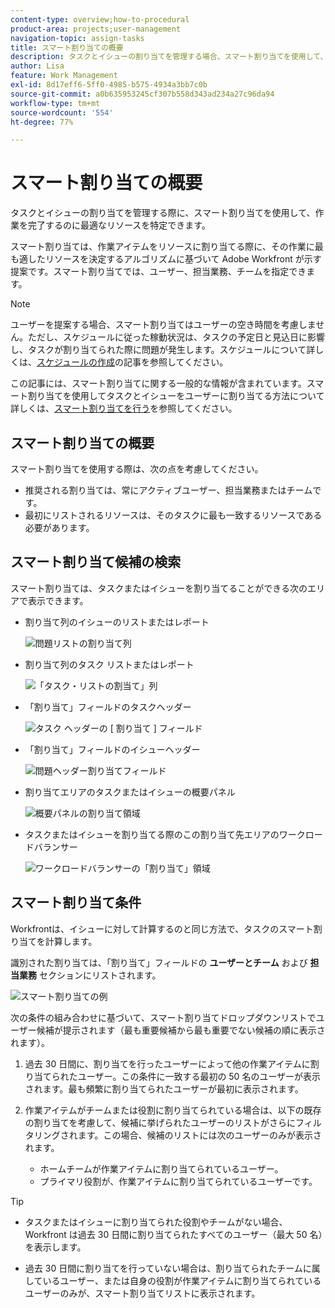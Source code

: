 ```yaml
---
content-type: overview;how-to-procedural
product-area: projects;user-management
navigation-topic: assign-tasks
title: スマート割り当ての概要
description: タスクとイシューの割り当てを管理する場合、スマート割り当てを使用して、作業を完了するのが最適なユーザーを特定できます。スマート割り当てとは、仕事に最も適したリソースを決定するアルゴリズムに基づいて作業アイテムをリソースに割り当てる際に Adobe Workfront が提示する候補です。
author: Lisa
feature: Work Management
exl-id: 8d17eff6-5ff0-4985-b575-4934a3bb7c0b
source-git-commit: a0b635953245cf307b558d343ad234a27c96da94
workflow-type: tm+mt
source-wordcount: '554'
ht-degree: 77%

---
```


# スマート割り当ての概要

<!--Audited: 07/2024-->

タスクとイシューの割り当てを管理する際に、スマート割り当てを使用して、作業を完了するのに最適なリソースを特定できます。

スマート割り当ては、作業アイテムをリソースに割り当てる際に、その作業に最も適したリソースを決定するアルゴリズムに基づいて Adobe Workfront が示す提案です。スマート割り当てでは、ユーザー、担当業務、チームを指定できます。

>[!NOTE]
>
>ユーザーを提案する場合、スマート割り当てはユーザーの空き時間を考慮しません。ただし、スケジュールに従った稼動状況は、タスクの予定日と見込日に影響し、タスクが割り当てられた際に問題が発生します。スケジュールについて詳しくは、[スケジュールの作成](../../../administration-and-setup/set-up-workfront/configure-timesheets-schedules/create-schedules.md)の記事を参照してください。

この記事には、スマート割り当てに関する一般的な情報が含まれています。スマート割り当てを使用してタスクとイシューをユーザーに割り当てる方法について詳しくは、[スマート割り当てを行う](../../../manage-work/tasks/assign-tasks/make-smart-assignments.md)を参照してください。

## スマート割り当ての概要

スマート割り当てを使用する際は、次の点を考慮してください。

<!--* <span class="preview">The algorithm works independently for tasks and issues. This means that the list of suggested users for issues might differ from the list of suggested users for a task because Workfront builds the lists according to criteria pertaining to issues and tasks separately. </span>-->
<!--not sure this is accurate: * Smart assignments do not recommend job roles or teams. Instead, they are suggestions of users who are best fit to complete a task or an issue. -->
* 推奨される割り当ては、常にアクティブユーザー、担当業務またはチームです。
* 最初にリストされるリソースは、そのタスクに最も一致するリソースである必要があります。

## スマート割り当て候補の検索

スマート割り当ては、タスクまたはイシューを割り当てることができる次のエリアで表示できます。

* 割り当て列のイシューのリストまたはレポート

  ![ 問題リストの割り当て列 ](assets/smart-assignments-issue-list.png)

* 割り当て列のタスク リストまたはレポート

  ![ 「タスク・リストの割当て」列 ](assets/smart-assignments-task-list.png)

* 「割り当て」フィールドのタスクヘッダー

  ![ タスク ヘッダーの [ 割り当て ] フィールド ](assets/smart-assignments-task-header-nwe-350x302.png)

* 「割り当て」フィールドのイシューヘッダー

  ![ 問題ヘッダー割り当てフィールド ](assets/smart-assignments-issue-header.png)

* 割り当てエリアのタスクまたはイシューの概要パネル

  ![ 概要パネルの割り当て領域 ](assets/issue-assignments-summary-panel.png)

<!--* The Assignments field in the New Task box, when adding a task to a project

  ![](assets/smart-assignments-new-task-modal.png)-->

<!--this is not possible in the new home  - we have Summary there: 
* The Assignments field for an item listed in the Home area, when you open a task or issue

  ![](assets/smart-assignments-in-home-nwe-350x216.png)
-->

* タスクまたはイシューを割り当てる際のこの割り当て先エリアのワークロードバランサー

  ![ ワークロードバランサーの「割り当て」領域 ](assets/smart-assignments-workload-balancer-bulk-assignments.png)

## スマート割り当て条件

<!--Smart assignments work differently for tasks than for issues.  -->

<!--### Smart assignments criteria for tasks

The task smart assignments calculation works in <span class="preview">two phases which use two different algorithms.</span>

<span class="preview">Depending on which algorithm finds the smart assignment, the assignments are listed under two separate sections in the Assignments field.</span> For information, see [Make smart assignments](/help/quicksilver/manage-work/tasks/assign-tasks/make-smart-assignments.md). 

![](assets/smart-assignments-task-list.png)

<div class="preview">

#### First phase of smart assignment calculation for tasks 

In the first phase of calculating smart assignments, Workfront calculates a similarity score for every assignment. 

>[!NOTE]
>
>The first phase of the smart assignments calculation does not apply to the following task areas:
>
>* Bulk Assignments in the Workload Balancer.
>* Connected cards on boards.


The calculation for the similarity score and the order in which the assignments are listed take into account the following:  

* A score of 100% is given to an existing assignment where the task, project, and portfolio names are identical to the task you're trying to assign. The project and portfolio names of the task of an existing assignment must also match the project and portfolio of the task you are trying to assign.   

* If only some of this information from other assignments matches on the existing tasks, the score might be lower than 100%.  

  For example, if you are assigning a task called "My second task" on a project called "My project" in a portfolio called "My portfolio" and you have an existing task called "My task" in another project called "My project" in a portfolio called "My portfolio", the user assigned to "My task" might get a score of 95% because the name of the existing task and the task you're trying to assign now are similar, but not identical.  
 
    >[!TIP]
    >
    >  Workfront looks for matches only in the Name fields of tasks, projects, and portfolios and not in any other fields. 

* An assignment could get a higher score when they are assigned to a lot of tasks in the system that have similar names. For example, if a team called "Development" is assigned to 50% of the tasks in the system containing "AI" in the name and you are now assigning another task with "AI" in the name, the score of the "Development" team is higher. In this case, the names of  projects and portfolios are not as important.  

* Taking into account this scoring system, the first 7 suggestions are listed as smart assignments, in the descending order of their scores. Assignments with scores lower than 40% do not display.  

* If several assignments have identical scores, they display in order of the date on which the assignments were made, starting from the most recent date.  

  For example, if Rick was assigned to a similar task earlier today and Jennifer was assigned to a similar task two days ago, Rick displays first.  

* Assignments identified in this phase are listed in the    **Suggested assignments**  section of the Assignments field for tasks. 

* If there are no matches using this calculation, the second phase of smart assignments starts which is calculated using a different algorithm.  

</div>

#### Second phase of smart assignment calculation for tasks-->

<!--If the first step of task smart assignments has found no matches,-->

Workfrontは、イシューに対して計算するのと同じ方法で、タスクのスマート割り当てを計算します。

<!--For more information, see the section [Smart assignments criteria for tasks and issues](#smart-assignments-criteria-for-tasks-and-issues) in this article. -->

識別された割り当ては、「割り当て」フィールドの **ユーザーとチーム** および **担当業務**<!--, and <span class="preview">**Rate card roles**</span>--> セクションにリストされます。<!--<span class="preview">For more information on rate cards, see [Manage rate cards](/help/quicksilver/administration-and-setup/set-up-workfront/configure-system-defaults/manage-rate-cards.md)</span>. keep the rate cards roles in yellow after the release of assignments to Prod-->

<!--
### Smart assignments criteria for tasks and issues 

>[!NOTE]
>
>The following criteria applies for tasks only when the first phase of the task smart assignment calculation did not find any matches. For information, see the section [First phase of smart assignment calculation for tasks](#first-phase-of-smart-assignment-calculation-for-tasks) in this article. The following criteria always applies for issues, by default. -->

![ スマート割り当ての例 ](assets/smart-assignments-issue-header.png)

次の条件の組み合わせに基づいて、スマート割り当てドロップダウンリストでユーザー候補が提示されます（最も重要候補から最も重要でない候補の順に表示されます）。

1. 過去 30 日間に、割り当てを行ったユーザーによって他の作業アイテムに割り当てられたユーザー。この条件に一致する最初の 50 名のユーザーが表示されます。最も頻繁に割り当てられたユーザーが最初に表示されます。

2. 作業アイテムがチームまたは役割に割り当てられている場合は、以下の既存の割り当てを考慮して、候補に挙げられたユーザーのリストがさらにフィルタリングされます。この場合、候補のリストには次のユーザーのみが表示されます。

   * ホームチームが作業アイテムに割り当てられているユーザー。
   * プライマリ役割が、作業アイテムに割り当てられているユーザーです。

>[!TIP]
>
>* タスクまたはイシューに割り当てられた役割やチームがない場合、Workfront は過去 30 日間に割り当てられたすべてのユーザー（最大 50 名）を表示します。
>
>* 過去 30 日間に割り当てを行っていない場合は、割り当てられたチームに属しているユーザー、または自身の役割が作業アイテムに割り当てられているユーザーのみが、スマート割り当てリストに表示されます。



<!--the commented out piece in the tip above was live before but I am not totally sure that smart assignments look at your team. I think they look JUST at the team/ role assigned to the work item; see this help site request for more info: https://experience.adobe.com/#/@adobeinternalworkfront/so:hub-Hub/workfront/issue/62fd222200037eb87572c5b6ad6bf53e/overview -->
<!--
<div data-mc-conditions="QuicksilverOrClassic.Draft mode">
<div>
<h3>Smart assignments criteria for the Production environment</h3>
<p>(NOTE: drafted,this was the case BEFORE we updated the logic in the WB - with the 21.4 release)</p>
</div>
<p>Smart assignments display on tasks and issues when the following conditions are met:</p>
<ul>
<li>The task or issue is subordinate to a parent task or issue that has a user, team, or job role currently assigned. </li>
</ul>
<p>Smart assignments display the top twenty recommendations based on a proprietary algorithm that uses your own team information.</p>
<p>Users are recommended in the smart assignments drop-down list based on a combination of the following criteria (listed in order from most important to least important):</p>
<ul>
<li>The user has the team assigned to the task or issue designated as their Home Team</li>
<li>The user is also assigned to the parent task</li>
<li>The user has the same primary job role as is currently assigned to the task or issue</li>
<li>The user has the team assigned to the parent task or issue designated as their Home Team</li>
<li>The user is associated with the same primary job role currently assigned to the parent task</li>
<li>The user is a member of the same team as the user who assigned the task or issue and the team is designated as their Home Team</li>
<li>The user is a member of the same Home Group as the user who is assigning the task or issue</li>
<li>The user has the same primary job role as the user who is assigning the task or issue.</li>
</ul>
</div>
-->

<!--
<div data-mc-conditions="QuicksilverOrClassic.Draft mode">
<h2>Make smart assignments</h2>
<p>(NOTE:&nbsp;this was moved to its own article: make-smart-assignments.) </p>
<p>Smart assignments are available in most locations where you can make assignments in Workfront.</p>
<p>You can use smart assignments on tasks and issues that have previously been assigned to a job role or a team.</p> <note type="note">
You must have a Plan or a Work license and have at least Contribute permissions to a task or an issue to be able to make assignments to the task or the issue. You must have the Make Assignments option enabled in your permission level to make assignments.
</note>
<p>To use smart assignments:</p>
<ol>
<li value="1">Navigate to an issue or a task and click one of the following fields to edit them: <br>
<ul>
<li><p data-mc-conditions="QuicksilverOrClassic.Quicksilver">The <strong>Assignments</strong> field in the task or issue header</p></li>
<li>The <strong>Assignments</strong> field of a task or issue list using in-line editing in a task or issue list. </li>
<li>The <strong>Assignee</strong> field after you have clicked <strong>Advanced</strong> from a task or an issue. </li>
</ul></li>
<li value="2"> <p>Place your cursor in the assignment field, and wait for two seconds, then the <strong>Suggestions</strong> list is displayed.</p> <p>Users displayed in this list are the smart assignment suggestions for the task or the issue.<br></p> <p> <img src="assets/nwe-smart-assignment-suggestions-350x160.png" style="width: 350;height: 160;" data-mc-conditions="QuicksilverOrClassic.Quicksilver"> </p> </li>
<li value="3"> <p>Select the user in the recommendations list by clicking their name. </p> <p>If there are no suggestions, the suggestion list does not open.</p> </li>
<li value="4">(Optional) If you do not want to use one of the recommended users from the smart assignments list, start typing the name of the desired user and select the name when it appears in the list.</li>
<li value="5">Click <strong>Enter</strong> to make the assignment. </li>
</ol>
</div>
-->
